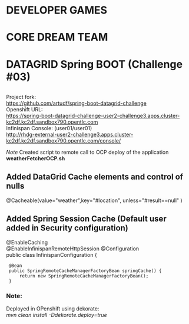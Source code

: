 # DEVELOPER GAMES
# CORE DREAM TEAM
# DATAGRID Spring BOOT (Challenge #03)
##
Project fork:  
https://github.com/artudf/spring-boot-datagrid-challenge  
Openshift URL:  
https://spring-boot-datagrid-challenge-user2-challenge3.apps.cluster-kc2df.kc2df.sandbox790.opentlc.com  
Infinispan Console:  (user01/user01)  
http://rhdg-external-user2-challenge3.apps.cluster-kc2df.kc2df.sandbox790.opentlc.com/console/  

*Note*
Created script to remote call to OCP deploy of the application
**weatherFetcherOCP.sh**

## Added DataGrid Cache elements and control of nulls  
   @Cacheable(value="weather",key="#location", unless="#result==null" )  

## Added Spring Session Cache (Default user added in Security configuration)
@EnableCaching  
@EnableInfinispanRemoteHttpSession 
@Configuration  
public class InfinispanConfiguration {  

     @Bean  
     public SpringRemoteCacheManagerFactoryBean springCache() {  
         return new SpringRemoteCacheManagerFactoryBean();  
     }  

### Note:
Deployed in OPenshift using dekorate:  
*mvn clean install -Ddekorate.deploy=true*
